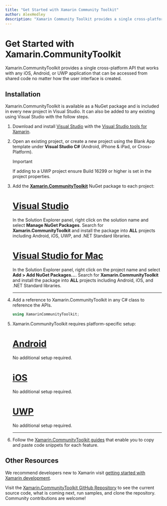 ```yaml
---
title: "Get Started with Xamarin Community Toolkit"
author: AlexHedley
description: "Xamarin Community Toolkit provides a single cross-platform API that works with any iOS, Android, or UWP application that can be accessed from shared code no matter how the user interface is created."
---
```


# Get Started with Xamarin.CommunityToolkit

Xamarin.CommunityToolkit provides a single cross-platform API that works with any iOS, Android, or UWP application that can be accessed from shared code no matter how the user interface is created. <!--See the [platform & feature support guide](platform-feature-support.md) for more information on supported operating systems.-->

## Installation

Xamarin.CommunityToolkit is available as a NuGet package and is included in every new project in Visual Studio. It can also be added to any existing using Visual Studio with the follow steps.

1. Download and install [Visual Studio](https://visualstudio.microsoft.com/) with the [Visual Studio tools for Xamarin](https://docs.microsoft.com/xamarin/get-started/installation/).

2. Open an existing project, or create a new project using the Blank App template under **Visual Studio C#** (Android, iPhone & iPad, or Cross-Platform).

    > [!IMPORTANT]
    > If adding to a UWP project ensure Build 16299 or higher is set in the project properties.

3. Add the [**Xamarin.CommunityToolkit**](https://www.nuget.org/packages/Xamarin.CommunityToolkit/) NuGet package to each project:

    <!--markdownlint-disable MD023 -->
    # [Visual Studio](#tab/windows)

    In the Solution Explorer panel, right click on the solution name and select **Manage NuGet Packages**. Search for **Xamarin.CommunityToolkit** and install the package into **ALL** projects including Android, iOS, UWP, and .NET Standard libraries.

    # [Visual Studio for Mac](#tab/macos)

    In the Solution Explorer panel, right click on the project name and select **Add > Add NuGet Packages...**. Search for **Xamarin.CommunityToolkit** and install the package into **ALL** projects including Android, iOS, and .NET Standard libraries.

    -----

4. Add a reference to Xamarin.CommunityToolkit in any C# class to reference the APIs.

    ```csharp
    using XamarinCommunityToolkit;
    ```

5. Xamarin.CommunityToolkit requires platform-specific setup:

    # [Android](#tab/android)

    No additional setup required.

    # [iOS](#tab/ios)

    No additional setup required.

    # [UWP](#tab/uwp)

    No additional setup required.

    -----

6. Follow the [Xamarin.CommunityToolkit guides](index.md) that enable you to copy and paste code snippets for each feature.

## Other Resources

We recommend developers new to Xamarin visit [getting started with Xamarin development](https://docs.microsoft.com/xamarin/get-started/).

Visit the [Xamarin.CommunityToolkit GitHub Repository](https://github.com/xamarin/XamarinCommunityToolkit) to see the current source code, what is coming next, run samples, and clone the repository. Community contributions are welcome!

<!--
Browse through the [API documentation](xref:Xamarin.CommunityToolkit) for every feature of Xamarin.CommunityToolkit.
-->
